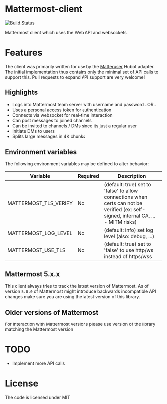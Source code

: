 # Mattermost-client

[![Build Status](https://github.com/loafoe/mattermost-client/workflows/CI/badge.svg)](https://github.com/loafoe/mattermost-client/actions?workflow=CI)

Mattermost client which uses the Web API and websockets

# Features

The client was primarily written for use by the [Matteruser](https://github.com/loafoe/hubot-matteruser) Hubot adapter.
The initial implementation thus contains only the minimal set of API calls to support this. Pull requests to expand API support are very welcome!

## Highlights

- Logs into Mattermost team server with username and password ..OR..
- Uses a personal access token for authentication
- Connects via websocket for real-time interaction
- Can post messages to joined channels
- Can be invited to channels / DMs since its just a regular user
- Initiate DMs to users
- Splits large messages in 4K chunks

## Environment variables

The following environment variables may be defined to alter behavior:

| Variable | Required | Description |
|----------|----------|-------------|
| MATTERMOST\_TLS\_VERIFY | No | (default: true) set to 'false' to allow connections when certs can not be verified (ex: self-signed, internal CA, ... - MITM risks) |
| MATTERMOST\_LOG\_LEVEL | No | (default: info) set log level (also: debug, ...) |
| MATTERMOST\_USE\_TLS | No | (default: true) set to 'false' to use http/ws instead of https/wss |

## Mattermost 5.x.x

This client always tries to track the latest version of Mattermost.
As of version `5.0.0` of Mattermost might introduce backwards incompatible API changes make sure you are using the latest version of this library.

## Older versions of Mattermost

For interaction with Mattermost versions please use version of the library matching the Mattermost version

# TODO

- Implement more API calls

# License

The code is licensed under MIT

